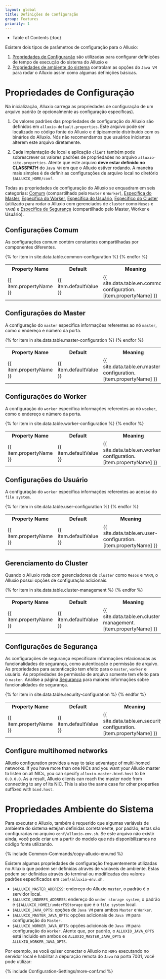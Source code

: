 ```yaml
---
layout: global
title: Definições de Configuração
group: Features
priority: 1
---
```


* Table of Contents
{:toc}

Existem dois tipos de parâmetros de configuração para o Alluxio:

1. [Propriedades de Configuração](#propriedades-de-configuração) são utilizadas para configurar 
definições de tempo de execução do sistema do Alluxio e
2. [Propriedades de ambiente do sistema](#propriedades-ambiente-do-sistema) controlam as opções do `Java VM` 
para rodar o Alluxio assim como algumas definições básicas.

# Propriedades de Configuração

Na inicialização, Alluxio carrega as propriedades de configuração de um arquivo padrão (e opcionalmente
as configuração específicas).

1. Os valores padrões das propriedades de configuração do Alluxio são definidos em 
`alluxio-default.properties`. Este arquivo pode ser localizado no código fonte do Alluxio e é tipicamente 
distribuído com os binários do Alluxio. Nós não recomendamos que usuários iniciantes alterem este
arquivo diretamente.

2. Cada implantação de local e aplicação `client` também pode sobrescrever os valores padrões de 
propriedades no arquivo `alluxio-site.properties`. Atente que este arquivo **deve estar definido no
CLASSPATH** do `Java VM` em que o Alluxio estiver rodando. A maneira mais simples é de definir as 
configurações de arquivo local no diretório `$ALLUXIO_HOME/conf`.

Todas as propriedades de configuração do Alluxio se enquadram em seis categorias:
[Comum](#configurações-comum) (compartilhado pelo `Master` e `Worker`),
[Específica do Master](#configurações-do-master), [Específica do Worker](#configurações-do-worker),
[Específica do Usuário](#configurações-do-usuário), [Específico do Cluster](#gerenciamento-do-cluster) (utilizado
para rodar o Alluxio com gerenciados de `cluster` como `Mesos` e `YARN`) e
[Específica de Segurança](#configurações-de-segurança) (compartilhado pelo Master, Worker e Usuário).

## Configurações Comum

As configurações comum contém constantes compartilhadas por componentes diferentes.

<table class="table table-striped">
<tr><th>Property Name</th><th>Default</th><th>Meaning</th></tr>
{% for item in site.data.table.common-configuration %}
  <tr>
    <td>{{ item.propertyName }}</td>
    <td>{{ item.defaultValue }}</td>
    <td>{{ site.data.table.en.common-configuration.[item.propertyName] }}</td>
  </tr>
{% endfor %}
</table>

## Configurações do Master

A configuração do `master` especifica informações referentes ao nó `master`, como o endereço e número da porta.

<table class="table table-striped">
<tr><th>Property Name</th><th>Default</th><th>Meaning</th></tr>
{% for item in site.data.table.master-configuration %}
  <tr>
    <td>{{ item.propertyName }}</td>
    <td>{{ item.defaultValue }}</td>
    <td>{{ site.data.table.en.master-configuration.[item.propertyName] }}</td>
  </tr>
{% endfor %}
</table>

## Configurações do Worker

A configuração do `worker` especifica informações referentes ao nó `woeker`, como o endereço e número da porta.

<table class="table table-striped">
<tr><th>Property Name</th><th>Default</th><th>Meaning</th></tr>
{% for item in site.data.table.worker-configuration %}
  <tr>
    <td>{{ item.propertyName }}</td>
    <td>{{ item.defaultValue }}</td>
    <td>{{ site.data.table.en.worker-configuration.[item.propertyName] }}</td>
  </tr>
{% endfor %}
</table>


## Configurações do Usuário

A configuração do `worker` especifica informações referentes ao acesso do `file system`.

<table class="table table-striped">
<tr><th>Property Name</th><th>Default</th><th>Meaning</th></tr>
{% for item in site.data.table.user-configuration %}
  <tr>
    <td>{{ item.propertyName }}</td>
    <td>{{ item.defaultValue }}</td>
    <td>{{ site.data.table.en.user-configuration.[item.propertyName] }}</td>
  </tr>
{% endfor %}
</table>

## Gerenciamento do Cluster

Quando o Alluxio roda com gerenciadores de `cluster` como `Mesos` e `YARN`, o Alluxio possui
opções de configuração adicionais.

<table class="table table-striped">
<tr><th>Property Name</th><th>Default</th><th>Meaning</th></tr>
{% for item in site.data.table.cluster-management %}
  <tr>
    <td>{{ item.propertyName }}</td>
    <td>{{ item.defaultValue }}</td>
    <td>{{ site.data.table.en.cluster-management.[item.propertyName] }}</td>
  </tr>
{% endfor %}
</table>

## Configurações de Segurança

As configurações de segurança especificam informações relacionadas as funcionalidades de segurança,
como autenticação e permissão de arquivo. As propriedades para autenticação tem efeito para o `master`,
`worker` e usuário. As propriedades de permissão de arquivo somente tem efeito para o `master`. Analise
a página [Segurança](Security.html) para maiores informações sobre funcionalidades de segurança.

<table class="table table-striped">
<tr><th>Property Name</th><th>Default</th><th>Meaning</th></tr>
{% for item in site.data.table.security-configuration %}
  <tr>
    <td>{{ item.propertyName }}</td>
    <td>{{ item.defaultValue }}</td>
    <td>{{ site.data.table.en.security-configuration.[item.propertyName] }}</td>
  </tr>
{% endfor %}
</table>

## Configure multihomed networks

Alluxio configuration provides a way to take advantage of multi-homed networks. If you have more
than one NICs and you want your Alluxio master to listen on all NICs, you can specify
`alluxio.master.bind.host` to be `0.0.0.0`. As a result, Alluxio clients can reach the master node
from connecting to any of its NIC. This is also the same case for other properties suffixed with
`bind.host`.

# Propriedades Ambiente do Sistema

Para executar o Alluxio, também é requerido que algumas variáveis de ambiente do sistema estejam
definidas corretamente, por padrão, estas são configuradas no arquivo `conf/alluxio-env.sh`. Se
este arquivo não existir ainda, você pode criar um a partir do modelo que nós disponibilizamos no
código fonte utilizando.

{% include Common-Commands/copy-alluxio-env.md %}

Existem algumas propriedades de configuração frequentemente utilizadas no Alluxio que podem ser
definidas através de variáveis de ambiente. Estas podem ser definidas através do terminal ou 
modificadas dos valores padrões especificados em `conf/alluxio-env.sh`.

* `$ALLUXIO_MASTER_ADDRESS`: endereço do Alluxio `master`, o padrão é o servidor local.
* `$ALLUXIO_UNDERFS_ADDRESS`: endereço do `under storage system`, o padrão é 
`${ALLUXIO_HOME}/underFSStorage` que é o `file system` local.
* `$ALLUXIO_JAVA_OPTS`: opções de `Java VM` para ambos `Master` e `Worker`.
* `$ALLUXIO_MASTER_JAVA_OPTS`: opções adicionais de `Java VM` para configuração do `Master`.
* `$ALLUXIO_WORKER_JAVA_OPTS`: opções adicionais de `Java VM` para configuração do `Worker`. Atente que,
por padrão, o `ALLUXIO_JAVA_OPTS` está incluído em ambos os `ALLUXIO_MASTER_JAVA_OPTS` e 
`ALLUXIO_WORKER_JAVA_OPTS`.

Por exemplo, se você quiser conectar o Alluxio no `HDFS` executando no servidor local e 
habilitar a depuração remota do `Java` na porta 7001, você pode utilizar:

{% include Configuration-Settings/more-conf.md %}
